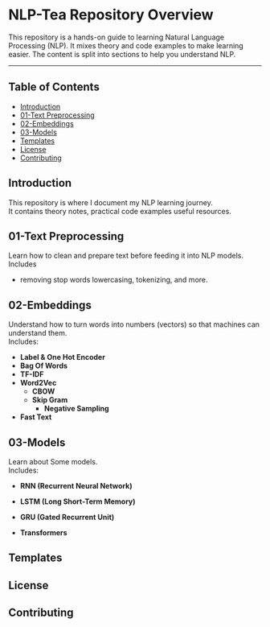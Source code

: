 # NLP-Tea Repository Overview

This repository is a hands-on guide to learning Natural Language Processing (NLP). It mixes theory and code examples to make learning easier. The content is split into sections to help you understand NLP.

---

## Table of Contents

- [Introduction](#introduction)
- [01-Text Preprocessing](#01-text-preprocessing)
- [02-Embeddings](#02-embeddings)
- [03-Models](#03-models)    
- [Templates](#templates)
- [License](#license)
- [Contributing](#contributing)

## Introduction

This repository is where I document my NLP learning journey.   
It contains theory notes, practical code examples useful resources.


## 01-Text Preprocessing

Learn how to clean and prepare text before feeding it into NLP models.  
Includes 
- removing stop words lowercasing, tokenizing, and more.

## 02-Embeddings
 
Understand how to turn words into numbers (vectors) so that machines can understand them.  
Includes:

- **Label & One Hot Encoder**
- **Bag Of Words**
- **TF-IDF**
- **Word2Vec**
   - **CBOW**
   - **Skip Gram**
     - **Negative Sampling** 
- **Fast Text**


## 03-Models  
Learn about Some models.  
Includes:

- **RNN (Recurrent Neural Network)**  

- **LSTM (Long Short-Term Memory)**  

- **GRU (Gated Recurrent Unit)**  

- **Transformers**  



## Templates

## License




## Contributing 





